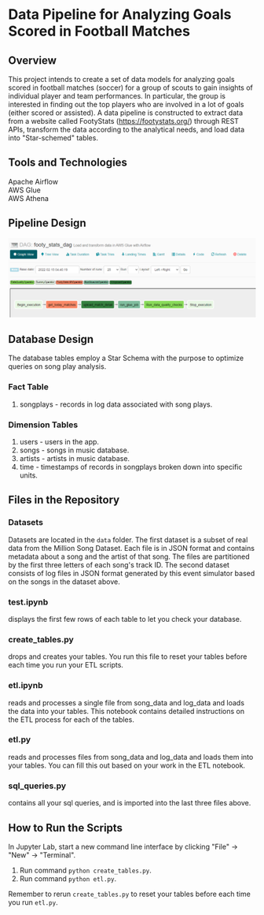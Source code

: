 # Data Pipeline for Analyzing Goals Scored in Football Matches

## Overview
This project intends to create a set of data models for analyzing goals scored in football matches (soccer) for a group of scouts to gain insights of individual player and team performances. In particular, the group is interested in finding out the top players who are involved in a lot of goals (either scored or assisted). A data pipeline is constructed to extract data from a website called FootyStats (https://footystats.org/) through REST APIs, transform the data according to the analytical needs, and load data into "Star-schemed" tables.

## Tools and Technologies
Apache Airflow <br>
AWS Glue <br>
AWS Athena

## Pipeline Design
<img title="a title" alt="Alt text" src="/images/airflow-pipeline.png">


## Database Design
The database tables employ a Star Schema with the purpose to optimize queries on song play analysis.

### Fact Table
1. songplays - records in log data associated with song plays.


### Dimension Tables
1. users - users in the app.
2. songs - songs in music database.
3. artists - artists in music database.
4. time - timestamps of records in songplays broken down into specific units.



## Files in the Repository

### Datasets
Datasets are located in the `data` folder. The first dataset is a subset of real data from the Million Song Dataset. Each file is in JSON format and contains metadata about a song and the artist of that song. The files are partitioned by the first three letters of each song's track ID. The second dataset consists of log files in JSON format generated by this event simulator based on the songs in the dataset above.

  
### test.ipynb
displays the first few rows of each table to let you check your database.


### create_tables.py
drops and creates your tables. You run this file to reset your tables before each time you run your ETL scripts.


### etl.ipynb
reads and processes a single file from song_data and log_data and loads the data into your tables. This notebook contains detailed instructions on the ETL process for each of the tables.


### etl.py
reads and processes files from song_data and log_data and loads them into your tables. You can fill this out based on your work in the ETL notebook.


### sql_queries.py
contains all your sql queries, and is imported into the last three files above.


## How to Run the Scripts
In Jupyter Lab, start a new command line interface by clicking "File" -> "New" -> "Terminal".<br>
1. Run command `python create_tables.py`.
2. Run command `python etl.py`.<br>

Remember to rerun `create_tables.py` to reset your tables before each time you run `etl.py`.


